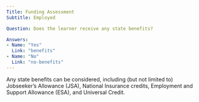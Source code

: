 ```yaml
---
Title: Funding Assessment
Subtitle: Employed

Question: Does the learner receive any state benefits?

Answers:
- Name: "Yes"
  Link: "benefits"
- Name: "No"
  Link: "no-benefits"
---
```


<div class="notification is-info is-light">
Any state benefits can be considered, including (but not limited to) Jobseeker’s Allowance (JSA), National Insurance credits, Employment and Support Allowance (ESA), and Universal Credit.
</div>